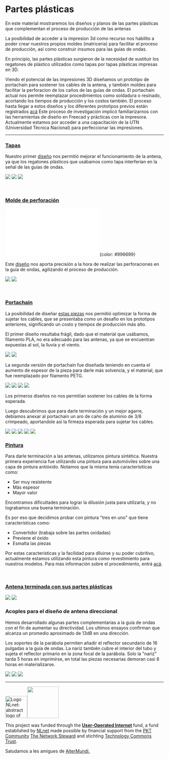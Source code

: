<!--
SPDX-FileCopyrightText: 2023 Tecnología de Raíz <tecnologiaderaiz@disroot.org>

SPDX-License-Identifier: CC-BY-NC-4.0
-->

#    Partes plásticas

En este material mostraremos los diseños y planos de las partes plásticas que complementan el proceso de producción de las antenas

    
La posibilidad de acceder a la impresion 3d como recurso nos habilito a poder crear nuestros propios moldes (matriceria) para facilitar el proceso de producción, así como construir insumos para las guías de ondas.

En principio, las partes plásticas surgieron de la necesidad de sustituir los regatones de plástico utilizados como tapas por tapas plásticas impresas en 3D.

Viendo el potencial de las impresiones 3D diseñamos un prototipo de portachain para sostener los cables de la antena, y también moldes para facilitar la perforacion de los caños de las guías de ondas.
    El portachain actual nos permite reemplazar procedimientos como soldadura o resinado, acortando los tiempos de producción y los costos también. El proceso hasta llegar a estos diseños y los diferentes prototipos previos están registrados <a href="/Prototipado.html">acá</a>
    Este proceso de investigación implicó familiarizarnos con las herramientas de diseño en Freecad y prácticas con la impresora. Actualmente estamos por acceder a una capacitación de la UTN (Universidad Técnica Nacional) para perfeccionar las impresiones.

<hr>
    
<h3>
    <u>
        Tapas
    </u>
</h3>



Nuestro primer <a href="https://github.com/TecnologiadeRaiz/LoPALiR/blob/main/Partes%20plasticas/Tapas/TAPA-v1.FCStd">diseño</a> nos permitió mejorar el funcionamiento de la antena, ya que los regatones plásticos que usábamos como tapa interferían en la señal de las guías de ondas.

 

![](images/1-plano_tapa.png)
![](images/2-tapa.jpg)
![](images/3-tapa.jpg)



<br>
  
<h3>
    <u>
        Molde de perforación
    </u> 
</h3>
   


![](models/MOLDEDEPERFORACIONGUIADEONDAS-v2.stl){color: #996699}

Este <a href="https://github.com/TecnologiadeRaiz/LoPALiR/tree/main/Partes%20plasticas/Molde%20de%20perforacion">diseño</a> nos aporta precisión a la hora de realizar las perforaciones en la guía de ondas, agilizando el proceso de producción.



![](images/4-molde_de_perforacion.jpg)
![](images/5-plano_molde_de_perforacion.png)



<br>


<h3>
    <u>
        Portachain
    </u>
</h3>


La posibilidad de diseñar <a href="https://github.com/TecnologiadeRaiz/LoPALiR/tree/main/Partes%20plasticas/PORTACHAIN">estas piezas</a> nos permitió optimizar la forma de sujetar los cables, que se presentaba como un desafìo en los prototipos anteriores, significando un costo y tiempos de producción más alto.
    
El primer diseño resultaba frágil, dado que el material que usábamos, filamento PLA, no era adecuado para las antenas, ya que se encuentran expuestas al sol, la lluvia y el viento.



![](images/6-portachain_v1.jpg)
![](images/7-portachain_v1.jpg)



La segunda versión de portachain fue diseñada teniendo en cuenta el aumento de espesor de la pieza para darle más solvencia, y el material, que fue reemplazado por filamento PETG.



![](images/8-portachain_v2.jpg)
![](images/9-portachain_v2.jpg)
![](images/10-portachain_v2_impresora.jpg)
![](images/11-portachain_v2_impresora.jpg)


    
Los primeros diseños no nos permitían sostener los cables de la forma esperada.

Luego descubrimos que para darle terminación y un mejor agarre, debíamos anexar al portachain un aro de caño de aluminio de 3/8 crimpeado, aportandole así la firmeza esperada para sujetar los cables.



![](images/12-portachain_v4.jpg)
![](images/13-portachain_v4.jpg)
![](images/14-aros.jpg)
![](images/15-plano_portachain_v4.png)
![](images/16-plano_portachain_v4.png)


    
<h3>
    <u>
        Pintura
    </u>
</h3>

Para darle terminación a las antenas, utilizamos pintura sintética.
Nuestra primera experiencia fue utilizando una pintura para automóviles sobre una capa de pintura antióxido.
Notamos que la misma tenía caracterísiticas como:

<ul>
    <li>
        Ser muy resistente
    </li>
    <li>
        Más espesor
    </li>
    <li>
        Mayor valor
    </li>
</ul>

Encontramos dificultades para lograr la dilusión justa para utilizarla, y no lograbamos una buena terminación.

Es por eso que decidimos probar con pintura "tres en uno" que tiene características como:

<ul>
    <li>
        Convertidor (trabaja sobre las partes oxidadas)
    </li>
    <li>
        Previene el óxido
    </li>
    <li>
        Esmalta las piezas
    </li>
</ul>


Por estas características y la facilidad para diluirse y su poder cubritivo, actualmente estamos utilizando esta pintura como revestimiento para nuestros modelos.
Para más información sobre el procedimiento, entrá <a href="/Como_hacer_una_antena.html">acá</a>.



    
<br>
    

<h3>
    <u>
        Antena terminada con sus partes plásticas
    </u>
</h3>
    
    

![](images/17-antena_pintada.jpg)
![](images/18-antena_pintada.jpg)



### Acoples para el diseño de antena direccional

Hemos desarrollado algunas partes complementarias a la guía de ondas con el fín de aumentar su directividad.
Los ultimos ensayos confirman que alcanza un promedio aproximado de 13dB en una dirección.

Los soportes de la parábola permiten añadir el reflector secundario de 16 pulgadas a la guía de ondas. La nariz también cubre el interior del tubo y sujeta el reflector primario en la zona focal de la parábola.
Solo la "nariz" tarda 5 horas en imprimirse, en total las piezas necesarias demoran casi 8 horas en materializarse.



![](images/19-portareflector.png)
![](images/20-soporte_parabaola.png)
![](images/21-waveguide_con_accesorios.png)




---

<img src="https://user-images.githubusercontent.com/104506596/191294248-aa22ad16-f991-412b-8d32-99e27614e7f2.png" alt="Logo NLnet: abstract logo of four people seen from above" height="70"><img src="https://nlnet.nl/image/logos/technologycommonstrust.svg" height="100">

<p>This project was funded through the <strong> <a href="https://nlnet.nl/useroperated/">User-Operated Internet</a> </strong> fund, a fund established by <a href="https://nlnet.nl">NLnet</a> made possible by financial support from the <a href="https://pkt.cash" rel="nofollow">PKT Community</a> <a href="https://pkt.cash/network-steward" rel="nofollow">The Network Steward</a> and stichting <a href="https://technologycommons.org">Technology Commons Trust</a>.</p> 

<p>Saludamos a les amigues de <a href="https://altermundi.net/">AlterMundi.</a></p>



